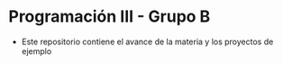 # Programación III - Grupo B
- Este repositorio contiene el avance de la materia y los  proyectos de ejemplo
